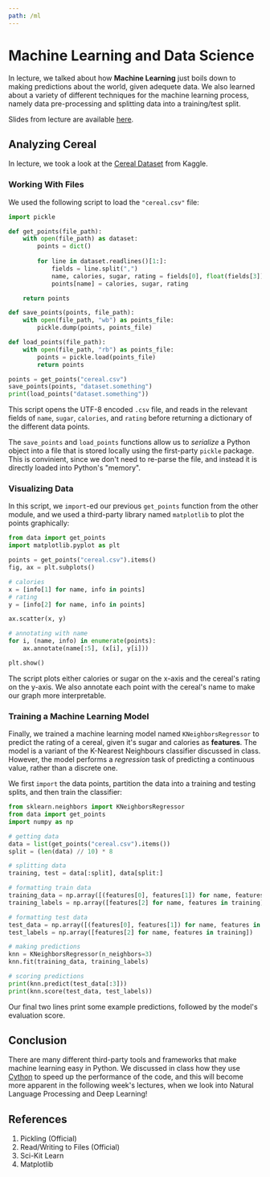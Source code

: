 ```yaml
---
path: /ml
---
```


# Machine Learning and Data Science
In lecture, we talked about how **Machine Learning** just boils down to making predictions about the world, given adequete data. We also learned about a variety of different techniques for the machine learning process, namely data pre-processing and splitting data into a training/test split.

Slides from lecture are available [here](https://kirubarajan.nyc3.digitaloceanspaces.com/spring2020/Machine%20Learning%20I.pdf).

## Analyzing Cereal
In lecture, we took a look at the [Cereal Dataset](https://www.kaggle.com/crawford/80-cereals) from Kaggle. 

### Working With Files
We used the following script to load the `"cereal.csv"` file:

```python
import pickle

def get_points(file_path):
    with open(file_path) as dataset:
        points = dict()
        
        for line in dataset.readlines()[1:]:
            fields = line.split(",")
            name, calories, sugar, rating = fields[0], float(fields[3]), float(fields[9]), float(fields[-1].strip())
            points[name] = calories, sugar, rating

    return points

def save_points(points, file_path):
    with open(file_path, "wb") as points_file:
        pickle.dump(points, points_file)

def load_points(file_path):
    with open(file_path, "rb") as points_file:
        points = pickle.load(points_file)
        return points

points = get_points("cereal.csv")
save_points(points, "dataset.something")
print(load_points("dataset.something"))
```

This script opens the UTF-8 encoded `.csv` file, and reads in the relevant fields of `name`, `sugar`, `calories`, and `rating` before returning a dictionary of the different data points. 

The `save_points` and `load_points` functions allow us to *serialize* a Python object into a file that is stored locally using the first-party `pickle` package. This is convinient, since we don't need to re-parse the file, and instead it is directly loaded into Python's "memory".

### Visualizing Data
In this script, we `import`-ed our previous `get_points` function from the other module, and we used a third-party library named `matplotlib` to plot the points graphically:

```python
from data import get_points
import matplotlib.pyplot as plt

points = get_points("cereal.csv").items()
fig, ax = plt.subplots()

# calories
x = [info[1] for name, info in points]
# rating
y = [info[2] for name, info in points]

ax.scatter(x, y)

# annotating with name
for i, (name, info) in enumerate(points):
    ax.annotate(name[:5], (x[i], y[i]))

plt.show()
```

The script plots either calories or sugar on the x-axis and the cereal's rating on the y-axis. We also annotate each point with the cereal's name to make our graph more interpretable.

### Training a Machine Learning Model
Finally, we trained a machine learning model named `KNeighborsRegressor` to predict the rating of a cereal, given it's sugar and calories as **features**. The model is a variant of the K-Nearest Neighbours classifier discussed in class. However, the model performs a *regression* task of predicting a continuous value, rather than a discrete one.

We first `import` the data points, partition the data into a training and testing splits, and then train the classifier:

```python
from sklearn.neighbors import KNeighborsRegressor
from data import get_points
import numpy as np

# getting data
data = list(get_points("cereal.csv").items())
split = (len(data) // 10) * 8

# splitting data
training, test = data[:split], data[split:]

# formatting train data
training_data = np.array([(features[0], features[1]) for name, features in training]).astype(np.float64)
training_labels = np.array([features[2] for name, features in training]).astype(np.float64)

# formatting test data 
test_data = np.array([(features[0], features[1]) for name, features in training]).astype(np.float64)
test_labels = np.array([features[2] for name, features in training])

# making predictions
knn = KNeighborsRegressor(n_neighbors=3)
knn.fit(training_data, training_labels)

# scoring predictions
print(knn.predict(test_data[:3]))
print(knn.score(test_data, test_labels))
```

Our final two lines print some example predictions, followed by the model's evaluation score.

## Conclusion
There are many different third-party tools and frameworks that make machine learning easy in Python. We discussed in class how they use [Cython](https://cython.org/) to speed up the performance of the code, and this will become more apparent in the following week's lectures, when we look into Natural Language Processing and Deep Learning!

## References
1. Pickling (Official)
2. Read/Writing to Files (Official)
3. Sci-Kit Learn
4. Matplotlib